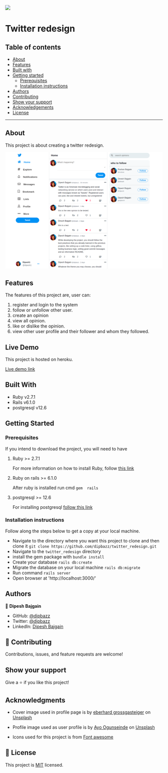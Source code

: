 ![](https://img.shields.io/badge/Microverse-blueviolet)

# Twitter redesign

## Table of contents

- [About](#about)
- [Features](#features)
- [Built with](#built-with)
- [Getting started](#getting-started)
  * [Prerequisites](#prerequisites)
  * [Installation instructions](#installation-instructions)
- [Authors](#authors)
- [Contributing](#-contributing)
- [Show your support](#show-your-support)
- [Acknowledgements](#acknowledgments)
- [License](#-license)

---

## About

This project is about creating a twitter redesign.

![Screenshot of form](./app/assets/images/app_snap.png)

## Features

The features of this project are, user can:

1. register and login to the system
2. follow or unfollow other user.
3. create an opinion
5. view all opinion.
4. like or dislike the opinion.
5. view other user profile and their follower and whom they followed.

## Live Demo

This project is hosted on heroku.

[Live demo link](https://twitter-design.herokuapp.com/)
## Built With

- Ruby v2.7.1
- Rails v6.1.0
- postgresql v12.6

## Getting Started

### Prerequisites

If you intend to download the project, you will need to have

1. Ruby >= 2.7.1

    For more information on how to install Ruby, follow [this link](https://www.ruby-lang.org/en/downloads/)

2. Ruby on rails >= 6.1.0

    After ruby is installed run cmd `gem  rails`

3. postgresql >= 12.6

    For installing postgresql [follow this link](http://postgresguide.com/setup/install.html)

### Installation instructions

Follow along the steps below to get a copy at your local machine.

- Navigate to the directory where you want this project to clone and then clone it `git clone https://github.com/dipbazz/twitter_redesign.git`
- Navigate to the `twitter_redesign` directory
- install the gem package with `bundle install`
- Create your database `rails db:create`
- Migrate the database on your local machine `rails db:migrate`
- Run command `rails server`
- Open browser at 'http://localhost:3000/'
## Authors

👤 **Dipesh Bajgain**

- GitHub: [@dipbazz](https://github.com/dipbazz)
- Twitter: [@dipbazz](https://twitter.com/dipbazz)
- LinkedIn: [Dipesh Bajgain](https://www.linkedin.com/in/dipbazz/)

## 🤝 Contributing

Contributions, issues, and feature requests are welcome!

## Show your support

Give a ⭐️ if you like this project!

## Acknowledgments

- Cover image used in profile page is by [eberhard grossgasteiger](https://unsplash.com/@armedshutter) on [Unsplash](https://unsplash.com/s/photos/nature)

- Profile image used as user profile is by [Ayo Ogunseinde](https://unsplash.com/@eberhardgross) on [Unsplash](https://unsplash.com/s/photos/girls)

- Icons used for this project is from [Font awesome](https://fontawesome.com/)

## 📝 License

This project is [MIT](./LICENSE) licensed.
